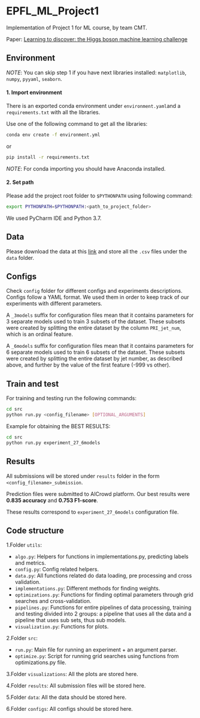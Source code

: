 # EPFL_ML_Project1
Implementation of Project 1 for ML course, by team CMT.

Paper: [Learning to discover: the Higgs
boson machine learning challenge](https://higgsml.lal.in2p3.fr/files/2014/04/documentation_v1.8.pdf)


## Environment
*NOTE*: You can skip step 1 if you have next libraries installed: `matplotlib`, `numpy`, `pyyaml`, `seaborn`.

#### 1. Import environment
There is an exported conda environment under `environment.yaml`and a `requirements.txt` with all the libraries.

Use one of the following command to get all the libraries:
```bash
conda env create -f environment.yml
```
or 
```bash
pip install -r requirements.txt
```

*NOTE*: For conda importing you should have Anaconda installed.

#### 2. Set path
Please add the project root folder to `$PYTHONPATH` using following command:
```bash
export PYTHONPATH=$PYTHONPATH:<path_to_project_folder>
```
We used PyCharm IDE and Python 3.7.
 
## Data
Please download the data at this [link](https://www.aicrowd.com/challenges/epfl-machine-learning-higgs/dataset_files) and store all the `.csv` files under the `data` folder.


## Configs
Check `config` folder for different configs and experiments descriptions.
Configs follow a YAML format. We used them in order to keep track of our experiments with different parameters.
 
A `_3models` suffix for configuration files mean that it contains parameters for 
3 separate models used to train 3 subsets of the dataset. These subsets were created by splitting the 
entire dataset by the column `PRI_jet_num`, which is an ordinal feature.

A `_6models` suffix for configuration files mean that it contains parameters for 
6 separate models used to train 6 subsets of the dataset. These subsets were created by splitting the 
entire dataset by jet number, as described above, and further by the value of the first feature (-999 vs other).

## Train and test

For training and testing run the following commands:
```bash
cd src
python run.py <config_filename> [OPTIONAL_ARGUMENTS]
``` 
Example for obtaining the BEST RESULTS:

```bash
cd src
python run.py experiment_27_6models
``` 

## Results

All submissions will be stored under `results` folder in the form `<config_filename>_submission`.

Prediction files were submitted to AICrowd platform.
Our best results were **0.835 accuracy** and **0.753 F1-score**.

These results correspond to `experiment_27_6models` configuration file.

## Code structure

1.Folder `utils`:
* `algo.py`: Helpers for functions in implementations.py, predicting labels and metrics.
* `config.py`: Config related helpers.
* `data.py`: All functions related do data loading, pre processing and cross validation.
* `implementations.py`: Different methods for finding weights.
* `optimizations.py`: Functions for finding optimal parameters through grid
searches and cross-validation.
* `pipelines.py`: Functions for entire pipelines of data processing, training and testing 
divided into 2 groups: a pipeline that uses all the data and a pipeline that uses sub sets, thus sub models.
* `visualization.py`: Functions for plots.

2.Folder `src`:
* `run.py`: Main file for running an experiment + an argument parser.
* `optimize.py`: Script for running grid searches using functions from optimizations.py file.

3.Folder `visualizations`: All the plots are stored here.

4.Folder `results`: All submission files will be stored here.

5.Folder `data`: All the data should be stored here.

6.Folder `configs`: All configs should be stored here.


